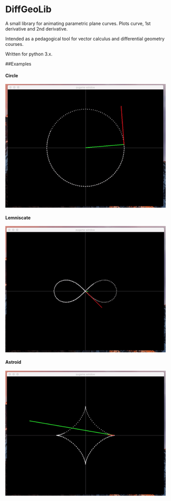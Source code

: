 # DiffGeoLib

A small library for animating parametric plane curves. Plots curve, 1st derivative and 2nd derivative.

Intended as a pedagogical tool for vector calculus and differential geometry courses.

Written for python 3.x.

##Examples

#### Circle
![circle](https://github.com/MichaelSaah/DiffGeoLib/blob/master/circle.gif "a circle")

#### Lemniscate
![lemniscate](https://github.com/MichaelSaah/DiffGeoLib/blob/master/lemniscate.gif "a lemniscate")

#### Astroid
![astroid](https://github.com/MichaelSaah/DiffGeoLib/blob/master/astroid.gif "an astroid")
